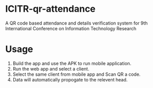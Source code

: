 # ICITR-qr-attendance
A QR code based attendance and details verification system for 9th International Conference on Information Technology Research

# Usage

1. Build the app and use the APK to run mobile application.
2. Run the web app and select a client.
3. Select the same client from mobile app and Scan QR a code.
4. Data will automatically propogate to the relevent head.
